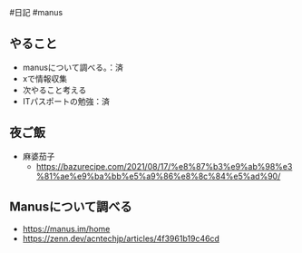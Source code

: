 #日記 #manus

## やること
- manusについて調べる。：済
- xで情報収集
- 次やること考える
- ITパスポートの勉強：済
## 夜ご飯
- 麻婆茄子
	- https://bazurecipe.com/2021/08/17/%e8%87%b3%e9%ab%98%e3%81%ae%e9%ba%bb%e5%a9%86%e8%8c%84%e5%ad%90/

## Manusについて調べる
- https://manus.im/home
- https://zenn.dev/acntechjp/articles/4f3961b19c46cd

